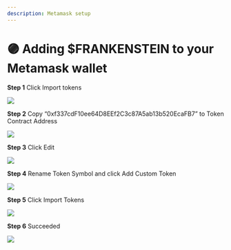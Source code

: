 ```yaml
---
description: Metamask setup
---
```


# 🟣 Adding $FRANKENSTEIN to your Metamask wallet

**Step 1** Click Import tokens

![](../.gitbook/assets/1.png)

**Step 2** Copy “0xf337cdF10ee64D8EEf2C3c87A5ab13b520EcaFB7” to Token Contract Address

![](../.gitbook/assets/2.png)

**Step 3** Click Edit&#x20;

![](../.gitbook/assets/3.png)

**Step 4** Rename Token Symbol and click Add Custom Token

![](../.gitbook/assets/4.png)

**Step 5** Click Import Tokens

![](../.gitbook/assets/5.png)

**Step 6** Succeeded

![](../.gitbook/assets/6.png)
